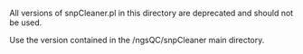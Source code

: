 All versions of snpCleaner.pl in this directory are deprecated and should not be used.

Use the version contained in the /ngsQC/snpCleaner main directory.
